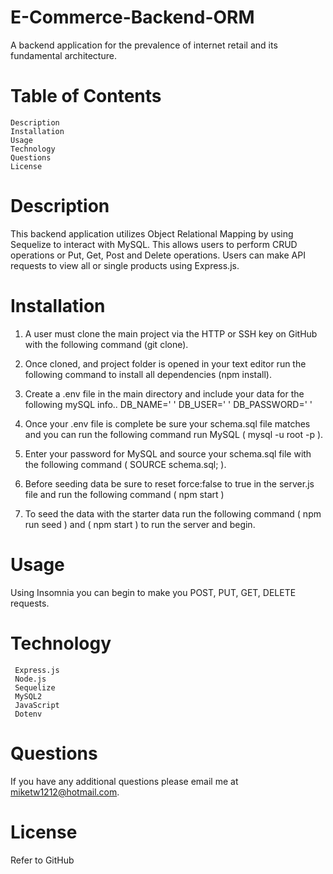 # E-Commerce-Backend-ORM

A backend application for the prevalence of internet retail and its fundamental architecture.

# Table of Contents

    Description
    Installation 
    Usage
    Technology
    Questions
    License

# Description

This backend application utilizes Object Relational Mapping by using Sequelize to interact with MySQL. This allows users to perform CRUD operations or Put, Get, Post and Delete operations. Users can make API requests to view all or single products using Express.js.

# Installation

1. A user must clone the main project via the HTTP or SSH key on GitHub with the following command (git clone).

2. Once cloned, and project folder is opened in your text editor run the following command to install all dependencies (npm install).

3. Create a .env file in the main directory and include your data for the following mySQL info..
DB_NAME=' '
DB_USER=' '
DB_PASSWORD=' '

4. Once your .env file is complete be sure your schema.sql file matches and you can run the following command run MySQL ( mysql -u root -p ).

5. Enter your password for MySQL and source your schema.sql file with the following command ( SOURCE schema.sql; ).

6. Before seeding data be sure to reset force:false to true in the server.js file and run the following command ( npm start )

7. To seed the data with the starter data run the following command ( npm run seed ) and ( npm start ) to run the server and begin.

# Usage

Using Insomnia you can begin to make you POST, PUT, GET, DELETE requests.

# Technology
     
     Express.js
     Node.js
     Sequelize
     MySQL2
     JavaScript
     Dotenv

# Questions

If you have any additional questions please email me at miketw1212@hotmail.com. 

# License

Refer to GitHub